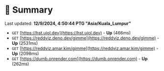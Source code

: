 # 📖 Summary
Last updated: **12/9/2024, 4:50:44 PTG "Asia/Kuala_Lumpur"**

- `GET` [https://hst.ujol.dev](https://hst.ujol.dev) - **Up** (466ms)
- `GET` [https://reddviz.deno.dev/gimme](https://reddviz.deno.dev/gimme) - **Up** (2531ms)
- `GET` [https://reddviz.amar.kim/gimme](https://reddviz.amar.kim/gimme) - **Up** (2098ms)
- `GET` [https://dumb.onrender.com](https://dumb.onrender.com) - **Up** (262ms)
